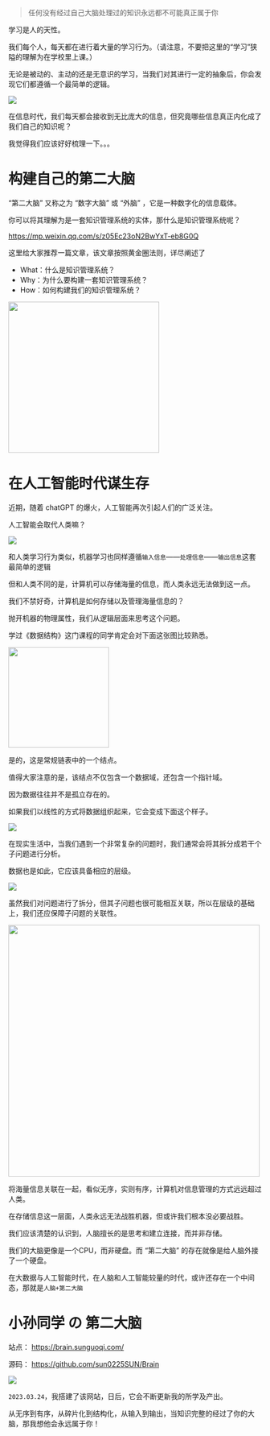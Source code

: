 > 任何没有经过自己大脑处理过的知识永远都不可能真正属于你

学习是人的天性。

我们每个人，每天都在进行着大量的学习行为。（请注意，不要把这里的“学习”狭隘的理解为在学校里上课。）

无论是被动的、主动的还是无意识的学习，当我们对其进行一定的抽象后，你会发现它们都遵循一个最简单的逻辑。

<img src="https://files.sunguoqi.com/images/202303251447164.png"/>

在信息时代，我们每天都会接收到无比庞大的信息，但究竟哪些信息真正内化成了我们自己的知识呢？

我觉得我们应该好好梳理一下。。。

# 构建自己的第二大脑

“第二大脑” 又称之为 “数字大脑” 或 “外脑” ，它是一种数字化的信息载体。

你可以将其理解为是一套知识管理系统的实体，那什么是知识管理系统呢？

https://mp.weixin.qq.com/s/z05Ec23oN2BwYxT-eb8G0Q

这里给大家推荐一篇文章，该文章按照黄金圈法则，详尽阐述了

- What：什么是知识管理系统？
- Why：为什么要构建一套知识管理系统？
- How：如何构建我们的知识管理系统？

<img width="300" src="https://files.sunguoqi.com/images/202303252358700.jpg"/>

# 在人工智能时代谋生存

近期，随着 chatGPT 的爆火，人工智能再次引起人们的广泛关注。

人工智能会取代人类嘛？

<img src="https://files.sunguoqi.com/images/202303260115599.png"/>

和人类学习行为类似，机器学习也同样遵循`输入信息`——`处理信息`——`输出信息`这套最简单的逻辑

但和人类不同的是，计算机可以存储海量的信息，而人类永远无法做到这一点。

我们不禁好奇，计算机是如何存储以及管理海量信息的？

抛开机器的物理属性，我们从逻辑层面来思考这个问题。

学过《数据结构》这门课程的同学肯定会对下面这张图比较熟悉。

<img width="200" src="https://files.sunguoqi.com/images/202303260008501.png"/>

是的，这是常规链表中的一个结点。

值得大家注意的是，该结点不仅包含一个数据域，还包含一个指针域。

因为数据往往并不是孤立存在的。

如果我们以线性的方式将数据组织起来，它会变成下面这个样子。

<img src="https://files.sunguoqi.com/images/202303260014929.png"/>

在现实生活中，当我们遇到一个非常复杂的问题时，我们通常会将其拆分成若干个子问题进行分析。

数据也是如此，它应该具备相应的层级。

<img src="https://files.sunguoqi.com/images/202303260043013.png"/>

虽然我们对问题进行了拆分，但其子问题也很可能相互关联，所以在层级的基础上，我们还应保障子问题的关联性。

<img width="500" src="https://files.sunguoqi.com/images/202303260044784.jpg"/>

将海量信息关联在一起，看似无序，实则有序，计算机对信息管理的方式远远超过人类。

在存储信息这一层面，人类永远无法战胜机器，但或许我们根本没必要战胜。

我们应该清楚的认识到，人脑擅长的是思考和建立连接，而并非存储。

我们的大脑更像是一个CPU，而非硬盘。而 “第二大脑” 的存在就像是给人脑外接了一个硬盘。

在大数据与人工智能时代，在人脑和人工智能较量的时代，或许还存在一个中间态，那就是`人脑+第二大脑`


# 小孙同学 の 第二大脑

站点： https://brain.sunguoqi.com/

源码： https://github.com/sun0225SUN/Brain

<img src="https://files.sunguoqi.com/images/202303261312397.png"/>

`2023.03.24`，我搭建了该网站，日后，它会不断更新我的所学及产出。

从无序到有序，从碎片化到结构化，从输入到输出，当知识完整的经过了你的大脑，那我想他会永远属于你！